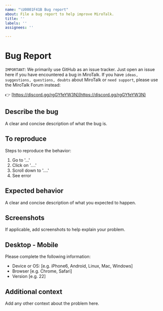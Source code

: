 ```yaml
---
name: "\U0001F41B Bug report"
about: File a bug report to help improve MiroTalk.
title: ''
labels: ''
assignees: ''

---
```


# Bug Report

`IMPORTANT`: We primarily use GitHub as an issue tracker. Just open an issue here if you have encountered a bug in MiroTalk.
If you have `ideas, suggestions, questions, doubts` about MiroTalk or `need support`, please use the MiroTalk Forum instead:

👉 [https://discord.gg/rgGYfeYW3N](https://discord.gg/rgGYfeYW3N)

## Describe the bug

A clear and concise description of what the bug is.

## To reproduce

Steps to reproduce the behavior:

1. Go to '...'
2. Click on '....'
3. Scroll down to '....'
4. See error

## Expected behavior

A clear and concise description of what you expected to happen.

## Screenshots

If applicable, add screenshots to help explain your problem.

## Desktop - Mobile

Please complete the following information:

 - Device or OS: [e.g. iPhone6, Android, Linux, Mac, Windows]
 - Browser [e.g. Chrome, Safari]
 - Version [e.g. 22]

## Additional context

Add any other context about the problem here.
